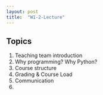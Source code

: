 ```yaml
---
layout: post
title:  "W1-2-Lecture"
---
```


## Topics 
1. Teaching team introduction 
2. Why programming? Why Python? 
3. Course structure 
4. Grading & Course Load 
5. Communication 
6. 